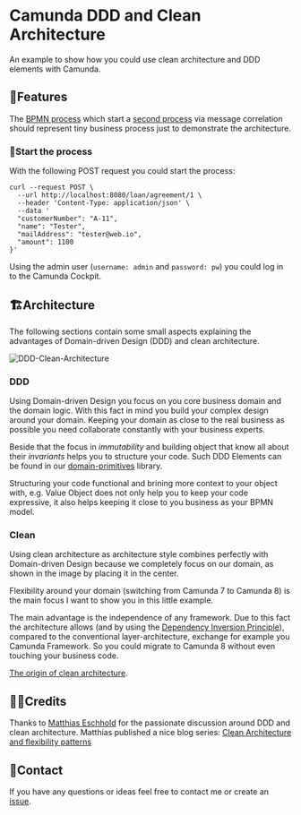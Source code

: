 # Camunda DDD and Clean Architecture

An example to show how you could use clean architecture and DDD elements with Camunda.

## 🚀Features

The [BPMN process](assets/processes/loan_agreement.png) which start a [second process](assets/processes/cross_selling_recommendation.png) via message correlation should represent tiny business process just to demonstrate the architecture.

### 🛫Start the process

With the following POST request you could start the process:

```curl
curl --request POST \
  --url http://localhost:8080/loan/agreement/1 \
  --header 'Content-Type: application/json' \
  --data '
  "customerNumber": "A-11",
  "name": "Tester",
  "mailAddress": "tester@web.io",
  "amount": 1100
}'
```

Using the admin user (`username: admin` and `password: pw`) you could log in to the Camunda Cockpit.

## 🏗Architecture

The following sections contain some small aspects explaining the advantages of Domain-driven Design (DDD) and clean architecture.

![DDD-Clean-Architecture](assets/architecture/camunda-ddd-and-clean-architecture-rings.png)

### DDD

Using Domain-driven Design you focus on you core business domain and the domain logic. With this fact in mind you build your complex design around your domain. Keeping your domain as close to the real business as possible you need collaborate constantly with your business experts.

Beside that the focus in *immutability* and building object that know all about their *invariants* helps you to structure your code. Such DDD Elements can be found in our [domain-primitives](https://github.com/domain-primitives/domain-primitives-java) library.

Structuring your code functional and brining more context to your object with, e.g. Value Object does not only help you to keep your code expressive, it also helps keeping it close to you business as your BPMN model.

### Clean

Using clean architecture as architecture style combines perfectly with Domain-driven Design because we completely focus on our domain, as shown in the image by placing it in the center.

Flexibility around your domain (switching from Camunda 7 to Camunda 8) is the main focus I want to show you in this little example. 

The main advantage is the independence of any framework. Due to this fact the architecture allows (and by using the [Dependency Inversion Principle](https://en.wikipedia.org/wiki/Dependency_inversion_principle)), compared to the conventional layer-architecture, exchange for example you Camunda Framework. So you could migrate to Camunda 8 without even touching your business code.

[The origin of clean architecture](https://blog.cleancoder.com/uncle-bob/2012/08/13/the-clean-architecture.html).

## 🙏🏼Credits

Thanks to [Matthias Eschhold](https://github.com/MatthiasEschhold) for the passionate discussion around DDD and clean architecture. 
Matthias published a nice blog series: [Clean Architecture and flexibility patterns](https://github.com/MatthiasEschhold/clean-architecture-and-flexibility-patterns)

## 📨Contact

If you have any questions or ideas feel free to contact me or create an [issue](https://github.com/lwluc/camunda-ddd-and-clean-architecture/issues).